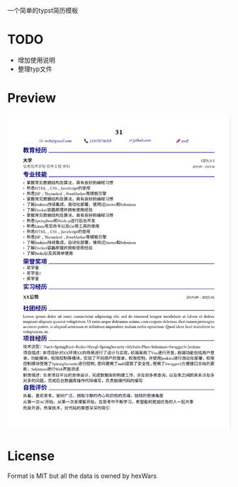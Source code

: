 

一个简单的typst简历模板

# TODO

- 增加使用说明
- 整理typ文件

# Preview

![preview](./assets/typst-resume-2.png)

# License
Format is MIT but all the data is owned by hexWars
